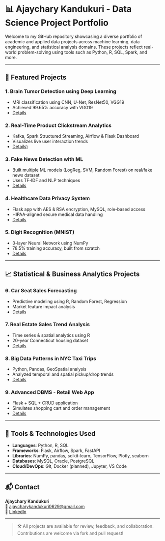 # 📊 Ajaychary Kandukuri - Data Science Project Portfolio

Welcome to my GitHub repository showcasing a diverse portfolio of academic and applied data projects across machine learning, data engineering, and statistical analysis domains. These projects reflect real-world problem-solving using tools such as Python, R, SQL, Spark, and more.

---

## 🧠 Featured Projects

### 1. **Brain Tumor Detection using Deep Learning**
- MRI classification using CNN, U-Net, ResNet50, VGG19  
- Achieved 99.65% accuracy with VGG19  
- [Details](./Deep%20learning%20for%20automated%20brain%20tumor%20diagnosis%20in%20MRI%20scans/)

### 2. **Real-Time Product Clickstream Analytics**
- Kafka, Spark Structured Streaming, Airflow & Flask Dashboard  
- Visualizes live user interaction trends  
- [Details)](https://github.com/ajaychary06/Real-Time-Product-Clickstream-Analytics-with-Kafka-Spark-Airflow.git)

### 3. **Fake News Detection with ML**
- Built multiple ML models (LogReg, SVM, Random Forest) on real/fake news dataset  
- Uses TF-IDF and NLP techniques  
- [Details](./Data%20Mining/)

### 4. **Healthcare Data Privacy System**
- Flask app with AES & RSA encryption, MySQL, role-based access  
- HIPAA-aligned secure medical data handling  
- [Details](./Data%20Security%20and%20Privacy/)

### 5. **Digit Recognition (MNIST)**
- 3-layer Neural Network using NumPy  
- 78.5% training accuracy, built from scratch  
- [Details](./Deep%20Learning%20MNIST/)

---

## 📈 Statistical & Business Analytics Projects

### 6. **Car Seat Sales Forecasting**
- Predictive modeling using R, Random Forest, Regression  
- Market feature impact analysis  
- [Details](./Statistical%20Learning/)

### 7. **Real Estate Sales Trend Analysis**
- Time series & spatial analytics using R  
- 20-year Connecticut housing dataset  
- [Details](./Computational%20Statistics/)

### 8. **Big Data Patterns in NYC Taxi Trips**
- Python, Pandas, GeoSpatial analysis  
- Analyzed temporal and spatial pickup/drop trends  
- [Details](./Big%20Data%20Analysis/)

### 9. **Advanced DBMS - Retail Web App**
- Flask + SQL + CRUD application  
- Simulates shopping cart and order management  
- [Details](./Advanced%20Database%20Systems/)

---

## 🧪 Tools & Technologies Used
- **Languages**: Python, R, SQL  
- **Frameworks**: Flask, Airflow, Spark, FastAPI  
- **Libraries**: NumPy, pandas, scikit-learn, TensorFlow, Plotly, seaborn  
- **Databases**: MySQL, Oracle, PostgreSQL  
- **Cloud/DevOps**: Git, Docker (planned), Jupyter, VS Code  

---

## 📬 Contact

**Ajaychary Kandukuri**  
📧 ajaycharykandukuri0629@gmail.com  
🔗 [LinkedIn](https://www.linkedin.com/in/ajaychary-kandukuri-053a5a25a)

---

> 🛠 All projects are available for review, feedback, and collaboration. Contributions are welcome via fork and pull request!
